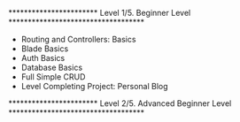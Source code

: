 ***********************  Level 1/5. Beginner Level ***********************************
- Routing and Controllers: Basics
- Blade Basics	
- Auth Basics	
- Database Basics
- Full Simple CRUD	
- Level Completing Project: Personal Blog

***********************  Level 2/5. Advanced Beginner Level ***********************************
